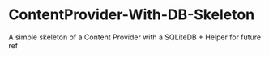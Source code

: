 # ContentProvider-With-DB-Skeleton

A simple skeleton of a Content Provider with a SQLiteDB + Helper for future ref
